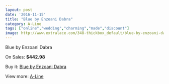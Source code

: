 ```yaml
---
layout: post
date: '2016-11-15'
title: "Blue by Enzoani Dabra"
category: A-Line
tags: ["online","wedding","charming","made","discount"]
image: http://www.extralace.com/348-thickbox_default/blue-by-enzoani-dabra.jpg
---
```

Blue by Enzoani Dabra

On Sales: **$442.98**
<a href="https://www.extralace.com/a-line/167-blue-by-enzoani-dabra.html"><amp-img layout="responsive" width="600" height="600" src="//www.extralace.com/348-thickbox_default/blue-by-enzoani-dabra.jpg" alt="Blue by Enzoani Dabra 0" /></a>
<a href="https://www.extralace.com/a-line/167-blue-by-enzoani-dabra.html"><amp-img layout="responsive" width="600" height="600" src="//www.extralace.com/349-thickbox_default/blue-by-enzoani-dabra.jpg" alt="Blue by Enzoani Dabra 1" /></a>

Buy it: [Blue by Enzoani Dabra](https://www.extralace.com/a-line/167-blue-by-enzoani-dabra.html "Blue by Enzoani Dabra")

View more: [A-Line](https://www.extralace.com/2-a-line "A-Line")